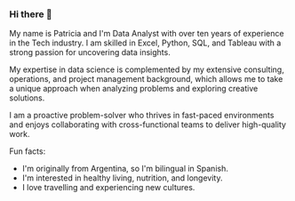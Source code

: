 ### Hi there 👋

My name is Patricia and I'm Data Analyst with over ten years of experience in the Tech industry. I am skilled in Excel, Python, SQL, and Tableau with a strong passion for uncovering data insights.

My expertise in data science is complemented by my extensive consulting, operations, and project management background, which allows me to take a unique approach when analyzing problems and exploring creative solutions.

I am a proactive problem-solver who thrives in fast-paced environments and enjoys collaborating with cross-functional teams to deliver high-quality work. 

Fun facts: 
- I'm originally from Argentina, so I'm bilingual in Spanish. 
- I'm interested in healthy living, nutrition, and longevity.
- I love travelling and experiencing new cultures.

<!--

**patrines3/patrines3** is a ✨ _special_ ✨ repository because its `README.md` (this file) appears on your GitHub profile.

Here are some ideas to get you started:

- 🔭 I’m currently working on ...
- 🌱 I’m currently learning ...
- 👯 I’m looking to collaborate on ...
- 🤔 I’m looking for help with ...
- 💬 Ask me about ...
- 📫 How to reach me: ...
- 😄 Pronouns: ...
- ⚡ Fun fact: ...
-->
